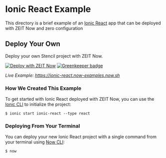 # Ionic React Example

This directory is a brief example of an [Ionic React](https://ionicframework.com/docs/react/overview) app that can be deployed with ZEIT Now and zero configuration

## Deploy Your Own

Deploy your own Stencil project with ZEIT Now.

[![Deploy with ZEIT Now](https://zeit.co/button)](https://zeit.co/new/project?template=https://github.com/zeit/now-examples/tree/master/ionic-react) [![Greenkeeper badge](https://badges.greenkeeper.io/somtud/ionic-react-taxi.svg)](https://greenkeeper.io/)

*Live Example: https://ionic-react.now-examples.now.sh*

### How We Created This Example

To get started with Ionic React deployed with ZEIT Now, you can use the [Ionic CLI](https://ionicframework.com/docs/cli) to initialize the project:

```shell
$ ionic start ionic-react --type react
```

### Deploying From Your Terminal

You can deploy your new Ionic React project with a single command from your terminal using [Now CLI](https://zeit.co/download):

```shell
$ now
```



